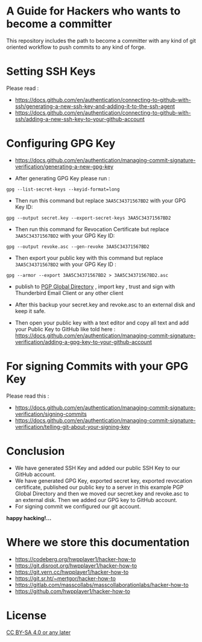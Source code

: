 # A Guide for Hackers who wants to become a committer

This repository includes the path to become a committer with any kind of git oriented workflow to push commits to any kind of forge.

# Setting SSH Keys

Please read : 

* https://docs.github.com/en/authentication/connecting-to-github-with-ssh/generating-a-new-ssh-key-and-adding-it-to-the-ssh-agent
* https://docs.github.com/en/authentication/connecting-to-github-with-ssh/adding-a-new-ssh-key-to-your-github-account

# Configuring GPG Key

* https://docs.github.com/en/authentication/managing-commit-signature-verification/generating-a-new-gpg-key

* After generating GPG Key please run :

```
gpg --list-secret-keys --keyid-format=long
```

* Then run this command but replace ```3AA5C34371567BD2``` with your GPG Key ID:
```
gpg --output secret.key --export-secret-keys 3AA5C34371567BD2
```
* Then run this command for Revocation Certificate but replace ```3AA5C34371567BD2``` with your GPG Key ID:
```
gpg --output revoke.asc --gen-revoke 3AA5C34371567BD2
```
*  Then export your public key with this command but replace ```3AA5C34371567BD2``` with your GPG Key ID :
```
gpg --armor --export 3AA5C34371567BD2 > 3AA5C34371567BD2.asc
```
* publish to [PGP Global Directory](https://keyserver.pgp.com/vkd/GetWelcomeScreen.event) , import key , trust and sign with Thunderbird Email Client or any other client

* After this backup your secret.key and revoke.asc to an external disk and keep it safe.

* Then open your public key with a text editor and copy all text and add your Public Key to GitHub like told here : https://docs.github.com/en/authentication/managing-commit-signature-verification/adding-a-gpg-key-to-your-github-account

# For signing Commits with your GPG Key

Please read this : 

* https://docs.github.com/en/authentication/managing-commit-signature-verification/signing-commits
* https://docs.github.com/en/authentication/managing-commit-signature-verification/telling-git-about-your-signing-key

# Conclusion

* We have generated SSH Key and added our public SSH Key to our GitHub account.
* We have generated GPG Key, exported secret key, exported revocation certificate, published our public key to a server in this example PGP Global Directory and then we moved our secret.key and revoke.asc to an external disk. Then we added our GPG key to GitHub account.
* For signing commit we configured our git account.

**happy hacking!...**

# Where we store this documentation

* https://codeberg.org/hwpplayer1/hacker-how-to
* https://git.disroot.org/hwpplayer1/hacker-how-to
* https://git.vern.cc/hwpplayer1/hacker-how-to
* https://git.sr.ht/~mertgor/hacker-how-to
* https://gitlab.com/masscollabs/masscollaborationlabs/hacker-how-to
* https://github.com/hwpplayer1/hacker-how-to

# License

[CC BY-SA 4.0 or any later](by-sa.markdown)

